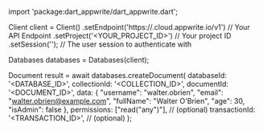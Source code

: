 import 'package:dart_appwrite/dart_appwrite.dart';

Client client = Client()
    .setEndpoint('https://<REGION>.cloud.appwrite.io/v1') // Your API Endpoint
    .setProject('<YOUR_PROJECT_ID>') // Your project ID
    .setSession(''); // The user session to authenticate with

Databases databases = Databases(client);

Document result = await databases.createDocument(
    databaseId: '<DATABASE_ID>',
    collectionId: '<COLLECTION_ID>',
    documentId: '<DOCUMENT_ID>',
    data: {
        "username": "walter.obrien",
        "email": "walter.obrien@example.com",
        "fullName": "Walter O'Brien",
        "age": 30,
        "isAdmin": false
    },
    permissions: ["read("any")"], // (optional)
    transactionId: '<TRANSACTION_ID>', // (optional)
);
